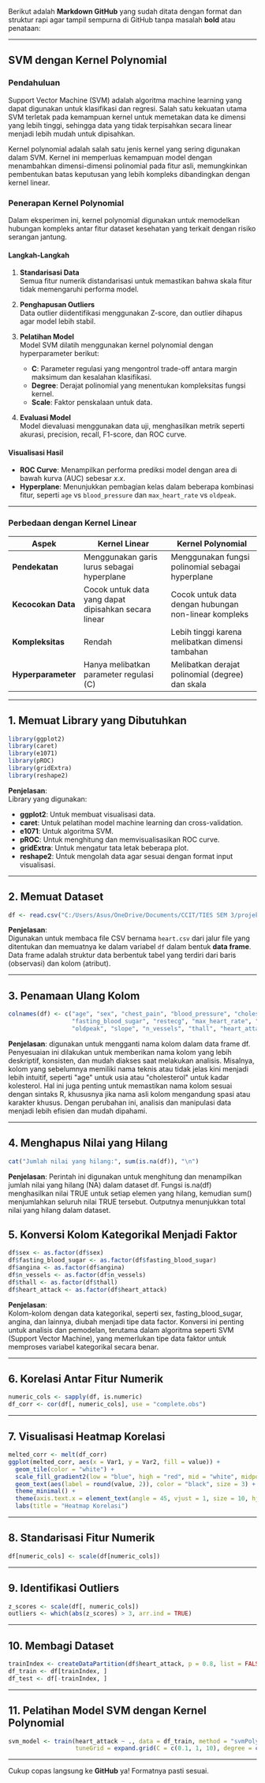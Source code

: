 Berikut adalah **Markdown GitHub** yang sudah ditata dengan format dan struktur rapi agar tampil sempurna di GitHub tanpa masalah **bold** atau penataan:

---

## **SVM dengan Kernel Polynomial**

### **Pendahuluan**
Support Vector Machine (SVM) adalah algoritma machine learning yang dapat digunakan untuk klasifikasi dan regresi. Salah satu kekuatan utama SVM terletak pada kemampuan kernel untuk memetakan data ke dimensi yang lebih tinggi, sehingga data yang tidak terpisahkan secara linear menjadi lebih mudah untuk dipisahkan.

Kernel polynomial adalah salah satu jenis kernel yang sering digunakan dalam SVM. Kernel ini memperluas kemampuan model dengan menambahkan dimensi-dimensi polinomial pada fitur asli, memungkinkan pembentukan batas keputusan yang lebih kompleks dibandingkan dengan kernel linear.

### **Penerapan Kernel Polynomial**

Dalam eksperimen ini, kernel polynomial digunakan untuk memodelkan hubungan kompleks antar fitur dataset kesehatan yang terkait dengan risiko serangan jantung.

#### **Langkah-Langkah**
1. **Standarisasi Data**  
   Semua fitur numerik distandarisasi untuk memastikan bahwa skala fitur tidak memengaruhi performa model.

2. **Penghapusan Outliers**  
   Data outlier diidentifikasi menggunakan Z-score, dan outlier dihapus agar model lebih stabil.

3. **Pelatihan Model**  
   Model SVM dilatih menggunakan kernel polynomial dengan hyperparameter berikut:
   - **C**: Parameter regulasi yang mengontrol trade-off antara margin maksimum dan kesalahan klasifikasi.
   - **Degree**: Derajat polinomial yang menentukan kompleksitas fungsi kernel.
   - **Scale**: Faktor penskalaan untuk data.

4. **Evaluasi Model**  
   Model dievaluasi menggunakan data uji, menghasilkan metrik seperti akurasi, precision, recall, F1-score, dan ROC curve.

#### **Visualisasi Hasil**
- **ROC Curve**: Menampilkan performa prediksi model dengan area di bawah kurva (AUC) sebesar *x.x*. 
- **Hyperplane**: Menunjukkan pembagian kelas dalam beberapa kombinasi fitur, seperti `age` vs `blood_pressure` dan `max_heart_rate` vs `oldpeak`.

---

### **Perbedaan dengan Kernel Linear**

| Aspek                 | Kernel Linear                              | Kernel Polynomial                              |
|-----------------------|--------------------------------------------|-----------------------------------------------|
| **Pendekatan**        | Menggunakan garis lurus sebagai hyperplane | Menggunakan fungsi polinomial sebagai hyperplane |
| **Kecocokan Data**    | Cocok untuk data yang dapat dipisahkan secara linear | Cocok untuk data dengan hubungan non-linear kompleks |
| **Kompleksitas**      | Rendah                                    | Lebih tinggi karena melibatkan dimensi tambahan |
| **Hyperparameter**    | Hanya melibatkan parameter regulasi (C)    | Melibatkan derajat polinomial (degree) dan skala |


---

## **1. Memuat Library yang Dibutuhkan**

```r
library(ggplot2)
library(caret)
library(e1071)
library(pROC)
library(gridExtra)
library(reshape2)
```

**Penjelasan**:  
Library yang digunakan:
- **ggplot2**: Untuk membuat visualisasi data.
- **caret**: Untuk pelatihan model machine learning dan cross-validation.
- **e1071**: Untuk algoritma SVM.
- **pROC**: Untuk menghitung dan memvisualisasikan ROC curve.
- **gridExtra**: Untuk mengatur tata letak beberapa plot.
- **reshape2**: Untuk mengolah data agar sesuai dengan format input visualisasi.

---

## **2. Memuat Dataset**

```r
df <- read.csv("C:/Users/Asus/OneDrive/Documents/CCIT/TIES SEM 3/projekkkkkkkk/heart.csv")
```

**Penjelasan**:  
Digunakan untuk membaca file CSV bernama `heart.csv` dari jalur file yang ditentukan dan memuatnya ke dalam variabel `df` dalam bentuk **data frame**. Data frame adalah struktur data berbentuk tabel yang terdiri dari baris (observasi) dan kolom (atribut).  

---

## **3. Penamaan Ulang Kolom**

```r
colnames(df) <- c("age", "sex", "chest_pain", "blood_pressure", "cholesterol", 
                  "fasting_blood_sugar", "restecg", "max_heart_rate", "angina", 
                  "oldpeak", "slope", "n_vessels", "thall", "heart_attack") 
```

**Penjelasan**:  digunakan untuk mengganti nama kolom dalam data frame df. Penyesuaian ini dilakukan untuk memberikan nama kolom yang lebih deskriptif, konsisten, dan mudah diakses saat melakukan analisis. Misalnya, kolom yang sebelumnya memiliki nama teknis atau tidak jelas kini menjadi lebih intuitif, seperti "age" untuk usia atau "cholesterol" untuk kadar kolesterol. Hal ini juga penting untuk memastikan nama kolom sesuai dengan sintaks R, khususnya jika nama asli kolom mengandung spasi atau karakter khusus. Dengan perubahan ini, analisis dan manipulasi data menjadi lebih efisien dan mudah dipahami.

---

## **4. Menghapus Nilai yang Hilang**

```r
cat("Jumlah nilai yang hilang:", sum(is.na(df)), "\n")
```

**Penjelasan**: Perintah ini digunakan untuk menghitung dan menampilkan jumlah nilai yang hilang (NA) dalam dataset df. Fungsi is.na(df) menghasilkan nilai TRUE untuk setiap elemen yang hilang, kemudian sum() menjumlahkan seluruh nilai TRUE tersebut. Outputnya menunjukkan total nilai yang hilang dalam dataset.

## **5. Konversi Kolom Kategorikal Menjadi Faktor**

```r
df$sex <- as.factor(df$sex)
df$fasting_blood_sugar <- as.factor(df$fasting_blood_sugar)
df$angina <- as.factor(df$angina)
df$n_vessels <- as.factor(df$n_vessels)
df$thall <- as.factor(df$thall)
df$heart_attack <- as.factor(df$heart_attack)
```

**Penjelasan**:  
Kolom-kolom dengan data kategorikal, seperti sex, fasting_blood_sugar, angina, dan lainnya, diubah menjadi tipe data factor. Konversi ini penting untuk analisis dan pemodelan, terutama dalam algoritma seperti SVM (Support Vector Machine), yang memerlukan tipe data faktor untuk memproses variabel kategorikal secara benar.

---

## **6. Korelasi Antar Fitur Numerik**

```r
numeric_cols <- sapply(df, is.numeric)
df_corr <- cor(df[, numeric_cols], use = "complete.obs")
```

---

## **7. Visualisasi Heatmap Korelasi**

```r
melted_corr <- melt(df_corr)
ggplot(melted_corr, aes(x = Var1, y = Var2, fill = value)) +
  geom_tile(color = "white") +
  scale_fill_gradient2(low = "blue", high = "red", mid = "white", midpoint = 0, limit = c(-1, 1), space = "Lab", name = "Korelasi") +
  geom_text(aes(label = round(value, 2)), color = "black", size = 3) +
  theme_minimal() +
  theme(axis.text.x = element_text(angle = 45, vjust = 1, size = 10, hjust = 1)) +
  labs(title = "Heatmap Korelasi")
```

---

## **8. Standarisasi Fitur Numerik**

```r
df[numeric_cols] <- scale(df[numeric_cols])
```

---

## **9. Identifikasi Outliers**

```r
z_scores <- scale(df[, numeric_cols])
outliers <- which(abs(z_scores) > 3, arr.ind = TRUE)
```

---

## **10. Membagi Dataset**

```r
trainIndex <- createDataPartition(df$heart_attack, p = 0.8, list = FALSE)
df_train <- df[trainIndex, ]
df_test <- df[-trainIndex, ]
```

---

## **11. Pelatihan Model SVM dengan Kernel Polynomial**

```r
svm_model <- train(heart_attack ~ ., data = df_train, method = "svmPoly", 
                   tuneGrid = expand.grid(C = c(0.1, 1, 10), degree = c(2, 3), scale = c(0.01, 0.1)))
```

---

Cukup copas langsung ke **GitHub** ya! Formatnya pasti sesuai.
